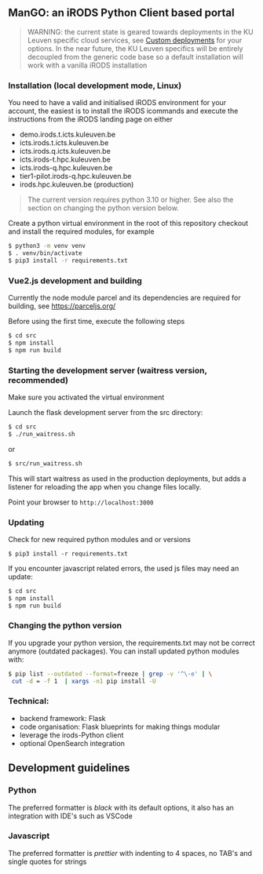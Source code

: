 ## ManGO: an iRODS Python Client based portal

> WARNING: the current state is geared towards deployments in the KU Leuven specific cloud services, see [Custom deployments](Custom-deployments.md) for your options. In the near future, the KU Leuven specifics will be entirely decoupled from the generic code base so a default installation will work with a vanilla iRODS installation 

### Installation (local development mode, Linux)

You need to have a valid and initialised iRODS environment for your account, the easiest is to install the iRODS icommands and execute the instructions from the iRODS landing page on either
- demo.irods.t.icts.kuleuven.be
- icts.irods.t.icts.kuleuven.be
- icts.irods.q.icts.kuleuven.be
- icts.irods-t.hpc.kuleuven.be
- icts.irods-q.hpc.kuleuven.be
- tier1-pilot.irods-q.hpc.kuleuven.be
- irods.hpc.kuleuven.be (production)

> The current version requires python 3.10 or higher. See also the section on changing the python version below.

Create a python virtual environment in the root of this repository checkout and install the required modules, for example

```sh
$ python3 -m venv venv
$ . venv/bin/activate
$ pip3 install -r requirements.txt
```

### Vue2.js development and building

Currently the node module parcel and its dependencies are required for building, see https://parceljs.org/

Before using the first time, execute the following steps

```sh
$ cd src
$ npm install
$ npm run build
```

### Starting the development server (waitress version, recommended)

Make sure you activated the virtual environment

Launch the flask development server from the src directory:
```sh
$ cd src
$ ./run_waitress.sh
```
or

```sh
$ src/run_waitress.sh
```

This will start waitress as used in the production deployments, but adds a listener for reloading the app when you change files locally.

Point your browser to `http://localhost:3000`

### Updating

Check for new required python modules and or versions

```
$ pip3 install -r requirements.txt
```

If you encounter javascript related errors, the used js files may need an update:

```sh
$ cd src
$ npm install
$ npm run build
```

### Changing the python version

If you upgrade your python version, the requirements.txt may not be correct anymore (outdated packages). You can install updated python modules with:

```sh
$ pip list --outdated --format=freeze | grep -v '^\-e' | \
 cut -d = -f 1  | xargs -n1 pip install -U
```

### Technical:

- backend framework: Flask
- code organisation: Flask blueprints for making things modular
- leverage the irods-Python client
- optional OpenSearch integration

## Development guidelines

### Python

The preferred formatter is _black_ with its default options, it also has an integration with IDE's such as VSCode

### Javascript

The preferred formatter is _prettier_ with indenting to 4 spaces, no TAB's and single quotes for strings
